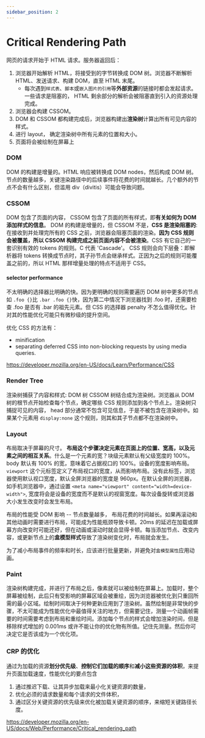 ```yaml
---
sidebar_position: 2
---
```


# Critical Rendering Path

网页的请求开始于 HTML 请求。服务器返回后：

1. 浏览器开始解析 HTML，将接受到的字节转换成 DOM 树。浏览器不断解析 HTML、发送请求、构建 DOM，直至 HTML 末尾。
   - 每次遇到`样式表`、`脚本`或`嵌入图片的引用`等**外部资源**的链接时都会发起请求。一些请求是阻塞的， HTML 剩余部分的解析会被阻塞直到引入的资源处理完成。
2. 浏览器会构建 CSSOM。
3. DOM 和 CSSOM 都构建完成后，浏览器构建出**渲染树**计算出所有可见内容的样式。
4. 进行 layout， 确定渲染树中所有元素的位置和大小。
5. 页面将会被绘制在屏幕上

### DOM

DOM 的构建是增量的。HTML 响应被转换成 DOM nodes，然后构成 DOM 树。节点的数量越多，关键渲染路径中的后续事件将花费的时间就越长。几个额外的节点不会有什么区别，但滥用 div（divitis）可能会导致问题。

### CSSOM

DOM 包含了页面的内容， CSSOM 包含了页面的所有样式，即**有关如何为 DOM 添加样式的信息**。 DOM 的构建是增量的，但 CSSOM 不是，**CSS 是渲染阻塞的**: 在接收到并处理完所有的 CSS 之前，浏览器会阻塞页面的渲染。**因为 CSS 规则会被覆盖，所以 CSSOM 构建完成之前页面内容不会被渲染**。CSS 有它自己的一套识别有效的 tokens 的规则。C 代表 'Cascade'。 CSS 规则会向下层叠：即解析器将 tokens 转换成节点时，其子孙节点会继承样式。正因为之后的规则可能覆盖之前的，所以 HTML 那样增量处理的特点不适用于 CSS。

#### selector performance

不太明确的选择器比明确的快。因为更明确的规则需要遍历 DOM 树中更多的节点 如 `.foo {}`比 `.bar .foo {}`快，因为第二中情况下浏览器找到 .foo 时，还需要检查 .foo 是否有 .bar 的祖先元素。但 CSS 的选择器 penalty 不怎么值得优化。针对其的性能优化可能只有微秒级的提升空间。

优化 CSS 的方法有：

- minification
- separating deferred CSS into non-blocking requests by using media queries.

https://developer.mozilla.org/en-US/docs/Learn/Performance/CSS

### Render Tree

渲染树捕获了内容和样式: DOM 树 CSSOM 树结合成为渲染树。浏览器从 DOM 树的根节点开始检查每个节点，确定哪些 CSS 规则添加到各个节点上。渲染树只捕捉可见的内容， head 部分通常不包含可见信息，于是不被包含在渲染树中。如果某个元素用 `display:none` 这个规则，则其和其子节点都不在渲染树中。

### Layout

布局取决于屏幕的尺寸。 **布局这个步骤决定元素在页面上的位置、宽高，以及元素之间的相互关系**。什么是一个元素的宽？块级元素默认有父级宽度的 100%。body 默认有 100% 的宽，意味着它占据视口的 100%。设备的宽度影响布局。`viewport` 这个元标签定义了布局视口的宽度，从而影响布局。没有此标签，浏览器使用默认视口宽度，默认全屏浏览器的宽度是 960px。在默认全屏的浏览器，如手机浏览器中，通过设置 `<meta name="viewport" content="width=device-width">`, 宽度将会是设备的宽度而不是默认的视窗宽度。每次设备旋转或浏览器大小发生改变时会发生布局。

布局的性能受 DOM 影响 -- 节点数量越多， 布局花费的时间越长。如果再滚动和其他动画时需要进行布局，可能成为性能瓶颈导致卡顿。20ms 的延迟在加载或屏幕方向改变时可能还好，但在动画或滚动时就会显得卡顿。每当添加节点、改变内容，或更新节点上的**盒模型样式**导致了渲染树变化时，布局就会发生。

为了减小布局事件的频率和时长，应该进行批量更新，并避免对`盒模型属性`应用动画。

### Paint

渲染树构建完成，并进行了布局之后，像素就可以被绘制在屏幕上。加载时，整个屏幕被绘制，此后只有受影响的屏幕区域会被重绘，因为浏览器被优化到只重回所需的最小区域。绘制时间取决于何种更新应用到了渲染树。虽然绘制是非常快的步骤，不太可能成为性能优化中最值得关注的地方，但需要记住，测量一个动画帧需要的时间需要考虑到布局和重绘时间。添加每个节点的样式会增加渲染时间，但是移除样式增加的 0.001ms 或许不能让你的优化物有所值。记住先测量。然后你可决定它是否该成为一个优化项。

### CRP 的优化

通过为加载的资源**划分优先级**、**控制它们加载的顺序**和**减小这些资源的体积**，来提升页面加载速度，性能优化的要点包含

1. 通过推迟下载、让其异步加载来最小化关键资源的数量，
2. 优化必须的请求数量和每个请求的文件体积，
3. 通过区分关键资源的优先级来优化被加载关键资源的顺序，来缩短关键路径长度。

https://developer.mozilla.org/en-US/docs/Web/Performance/Critical_rendering_path
